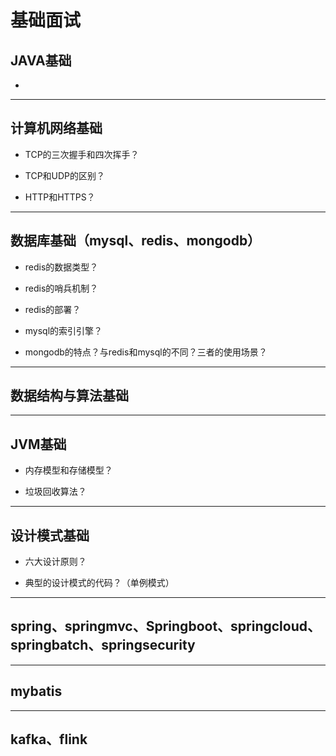 # 基础面试
## JAVA基础
* 

***
## 计算机网络基础
* TCP的三次握手和四次挥手？

* TCP和UDP的区别？

* HTTP和HTTPS？
***
## 数据库基础（mysql、redis、mongodb）
* redis的数据类型？

* redis的哨兵机制？

* redis的部署？

* mysql的索引引擎？

* mongodb的特点？与redis和mysql的不同？三者的使用场景？
***
## 数据结构与算法基础

***
## JVM基础
* 内存模型和存储模型？

* 垃圾回收算法？

***
## 设计模式基础
* 六大设计原则？

* 典型的设计模式的代码？（单例模式）
***
## spring、springmvc、Springboot、springcloud、springbatch、springsecurity

***
## mybatis

***
## kafka、flink
